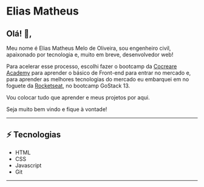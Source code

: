 # Elias Matheus
## Olá! 👋, 
Meu nome é Elias Matheus Melo de Oliveira, sou engenheiro civil, apaixonado por tecnologia e, muito em breve, desenvolvedor web!

Para acelerar esse processo, escolhi fazer o bootcamp da [Cocreare Academy](https://cocreare.com.br/academy-copy.html/) para aprender o básico de Front-end para entrar no mercado e, para aprender as melhores tecnologias do mercado eu embarquei em no foguete da [Rocketseat](https://rocketseat.com.br/), no bootcamp GoStack 13. 

Vou colocar tudo que aprender e meus projetos por aqui.

Seja muito bem vindo e fique à vontade! 

---

## ⚡ Tecnologias
- HTML
- CSS
- Javascript
- Git

---
